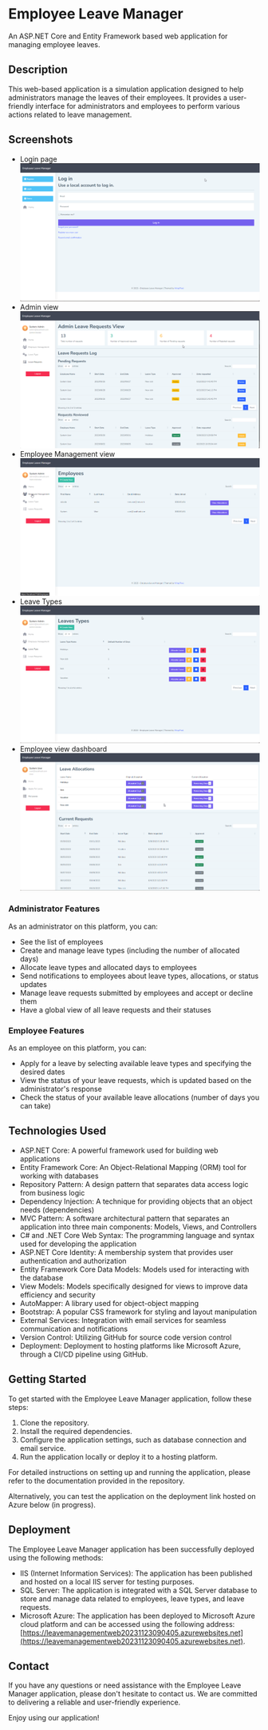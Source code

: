 # Employee Leave Manager

An ASP.NET Core and Entity Framework based web application for managing employee leaves.

## Description

This web-based application is a simulation application designed to help administrators manage the leaves of their employees. It provides a user-friendly interface for administrators and employees to perform various actions related to leave management.

## Screenshots

- Login page
  ![Login-page](https://github.com/m3c-ode/LeaveManagementApp/blob/main/Screenshots/elm-1.png)
- Admin view
  ![Admin-page](https://github.com/m3c-ode/LeaveManagementApp/blob/main/Screenshots/elm-2.png)
- Employee Management view
  ![employee-Management-page](https://github.com/m3c-ode/LeaveManagementApp/blob/main/Screenshots/elm-3.png)
- Leave Types
  ![Leave-types-page](https://github.com/m3c-ode/LeaveManagementApp/blob/main/Screenshots/elm-4.png)
- Employee view dashboard
  ![Employee-view-page](https://github.com/m3c-ode/LeaveManagementApp/blob/main/Screenshots/elm-5.png)

### Administrator Features

As an administrator on this platform, you can:

- See the list of employees
- Create and manage leave types (including the number of allocated days)
- Allocate leave types and allocated days to employees
- Send notifications to employees about leave types, allocations, or status updates
- Manage leave requests submitted by employees and accept or decline them
- Have a global view of all leave requests and their statuses

### Employee Features

As an employee on this platform, you can:

- Apply for a leave by selecting available leave types and specifying the desired dates
- View the status of your leave requests, which is updated based on the administrator's response
- Check the status of your available leave allocations (number of days you can take)

## Technologies Used

- ASP.NET Core: A powerful framework used for building web applications
- Entity Framework Core: An Object-Relational Mapping (ORM) tool for working with databases
- Repository Pattern: A design pattern that separates data access logic from business logic
- Dependency Injection: A technique for providing objects that an object needs (dependencies)
- MVC Pattern: A software architectural pattern that separates an application into three main components: Models, Views, and Controllers
- C# and .NET Core Web Syntax: The programming language and syntax used for developing the application
- ASP.NET Core Identity: A membership system that provides user authentication and authorization
- Entity Framework Core Data Models: Models used for interacting with the database
- View Models: Models specifically designed for views to improve data efficiency and security
- AutoMapper: A library used for object-object mapping
- Bootstrap: A popular CSS framework for styling and layout manipulation
- External Services: Integration with email services for seamless communication and notifications
- Version Control: Utilizing GitHub for source code version control
- Deployment: Deployment to hosting platforms like Microsoft Azure, through a CI/CD pipeline using GitHub.

## Getting Started

To get started with the Employee Leave Manager application, follow these steps:

1. Clone the repository.
2. Install the required dependencies.
3. Configure the application settings, such as database connection and email service.
4. Run the application locally or deploy it to a hosting platform.

For detailed instructions on setting up and running the application, please refer to the documentation provided in the repository.

Alternatively, you can test the application on the deployment link hosted on Azure below (in progress).

## Deployment

The Employee Leave Manager application has been successfully deployed using the following methods:

- IIS (Internet Information Services): The application has been published and hosted on a local IIS server for testing purposes.
- SQL Server: The application is integrated with a SQL Server database to store and manage data related to employees, leave types, and leave requests.
- Microsoft Azure: The application has been deployed to Microsoft Azure cloud platform and can be accessed using the following address: [https://leavemanagementweb20231123090405.azurewebsites.net](https://leavemanagementweb20231123090405.azurewebsites.net).

## Contact

If you have any questions or need assistance with the Employee Leave Manager application, please don't hesitate to contact us. We are committed to delivering a reliable and user-friendly experience.

Enjoy using our application!
